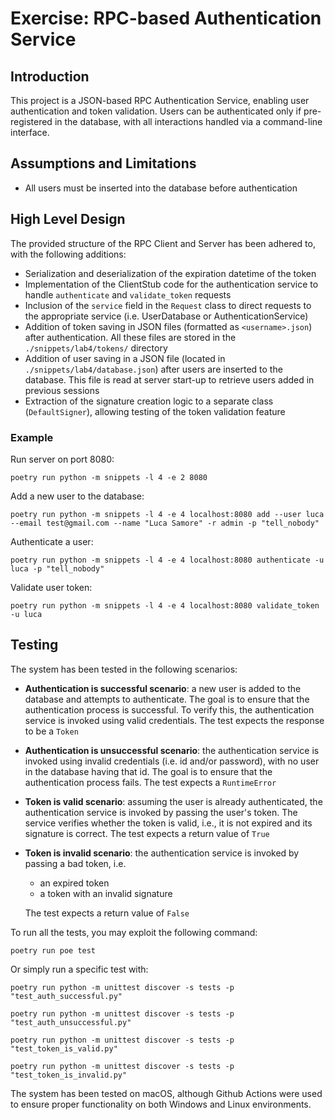 # Exercise: RPC-based Authentication Service

## Introduction
This project is a JSON-based RPC Authentication Service, enabling user authentication and token validation. Users can be authenticated only if pre-registered in the database, with all interactions handled via a command-line interface.

## Assumptions and Limitations
- All users must be inserted into the database before authentication

## High Level Design
The provided structure of the RPC Client and Server has been adhered to, with the following additions:
- Serialization and deserialization of the expiration datetime of the token
- Implementation of the ClientStub code for the authentication service to handle `authenticate` and `validate_token` requests
- Inclusion of the `service` field in the `Request` class to direct requests to the appropriate service (i.e. UserDatabase or AuthenticationService)
- Addition of token saving in JSON files (formatted as `<username>.json`) after authentication. All these files are stored in the `./snippets/lab4/tokens/` directory
- Addition of user saving in a JSON file (located in `./snippets/lab4/database.json`) after users are inserted to the database. This file is read at server start-up to retrieve users added in previous sessions
- Extraction of the signature creation logic to a separate class (`DefaultSigner`), allowing testing of the token validation feature


### Example
Run server on port 8080:
```
poetry run python -m snippets -l 4 -e 2 8080
```

Add a new user to the database:
```
poetry run python -m snippets -l 4 -e 4 localhost:8080 add --user luca --email test@gmail.com --name "Luca Samore" -r admin -p "tell_nobody"
```

Authenticate a user:
```
poetry run python -m snippets -l 4 -e 4 localhost:8080 authenticate -u luca -p "tell_nobody"
```

Validate user token:
```
poetry run python -m snippets -l 4 -e 4 localhost:8080 validate_token -u luca
```

## Testing
The system has been tested in the following scenarios:
- **Authentication is successful scenario**: a new user is added to the database and attempts to authenticate. The goal is to ensure that the authentication process is successful. To verify this, the authentication service is invoked using valid credentials. The test expects the response to be a `Token`
- **Authentication is unsuccessful scenario**: the authentication service is invoked using invalid credentials (i.e. id and/or password), with no user in the database having that id. The goal is to ensure that the authentication process fails. The test expects a `RuntimeError`
- **Token is valid scenario**: assuming the user is already authenticated, the authentication service is invoked by passing the user's token. The service verifies whether the token is valid, i.e., it is not expired and its signature is correct. The test expects a return value of `True`
- **Token is invalid scenario**: the authentication service is invoked by passing a bad token, i.e.
    - an expired token
    - a token with an invalid signature

    The test expects a return value of `False`

To run all the tests, you may exploit the following command:

```
poetry run poe test
```

Or simply run a specific test with:

```
poetry run python -m unittest discover -s tests -p "test_auth_successful.py"

poetry run python -m unittest discover -s tests -p "test_auth_unsuccessful.py"

poetry run python -m unittest discover -s tests -p "test_token_is_valid.py"

poetry run python -m unittest discover -s tests -p "test_token_is_invalid.py"
```

The system has been tested on macOS, although Github Actions were used to ensure proper functionality on both Windows and Linux environments.